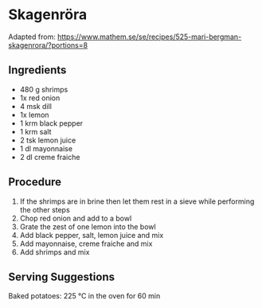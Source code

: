 # Skagenröra
Adapted from: https://www.mathem.se/se/recipes/525-mari-bergman-skagenrora/?portions=8
## Ingredients
- 480 g shrimps
- 1x red onion
- 4 msk dill
- 1x lemon
- 1 krm black pepper
- 1 krm salt
- 2 tsk lemon juice
- 1 dl mayonnaise
- 2 dl creme fraiche

## Procedure
1. If the shrimps are in brine then let them rest in a sieve while performing the other steps
2. Chop red onion and add to a bowl
3. Grate the zest of one lemon into the bowl
4. Add black pepper, salt, lemon juice and mix
5. Add mayonnaise, creme fraiche and mix
6. Add shrimps and mix

## Serving Suggestions
Baked potatoes: 225 °C in the oven for 60 min

